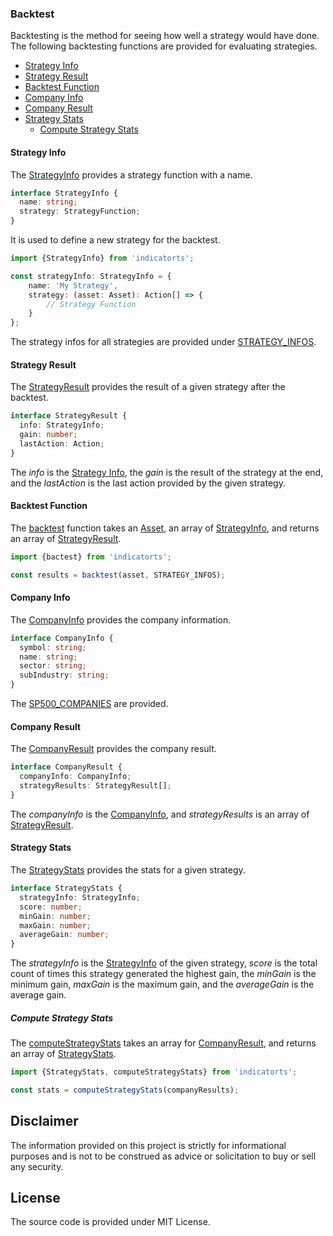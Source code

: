 ### Backtest

Backtesting is the method for seeing how well a strategy would have done. The following backtesting functions are provided for evaluating strategies.

- [Strategy Info](#strategy-info)
- [Strategy Result](#strategy-result)
- [Backtest Function](#backtest-function)
- [Company Info](#company-info)
- [Company Result](#company-result)
- [Strategy Stats](#strategy-stats)
  - [Compute Strategy Stats](#compute-strategy-stats)

#### Strategy Info

The [StrategyInfo](./strategyInfo.ts) provides a strategy function with a name.

```TypeScript
interface StrategyInfo {
  name: string;
  strategy: StrategyFunction;
}
```

It is used to define a new strategy for the backtest.

```TypeScript
import {StrategyInfo} from 'indicatorts';

const strategyInfo: StrategyInfo = {
    name: 'My Strategy',
    strategy: (asset: Asset): Action[] => {
        // Strategy Function
    }
};
```

The strategy infos for all strategies are provided under [STRATEGY_INFOS](./strategyInfo.ts).

#### Strategy Result

The [StrategyResult](./strategyResult.ts) provides the result of a given strategy after the backtest.

```TypeScript
interface StrategyResult {
  info: StrategyInfo;
  gain: number;
  lastAction: Action;
}
```

The _info_ is the [Strategy Info](#strategy-info), the _gain_ is the result of the strategy at the end, and the _lastAction_ is the last action provided by the given strategy.

#### Backtest Function

The [backtest](./backtest.ts) function takes an [Asset](../strategy/index.md#Asset), an array of [StrategyInfo](#strategy-info), and returns an array of [StrategyResult](#strategy-result).

```TypeScript
import {bactest} from 'indicatorts';

const results = backtest(asset, STRATEGY_INFOS);
```

#### Company Info

The [CompanyInfo](../company/companyInfo.ts) provides the company information.

```TypeScript
interface CompanyInfo {
  symbol: string;
  name: string;
  sector: string;
  subIndustry: string;
}
```

The [SP500_COMPANIES](../company/companyInfo.ts) are provided.

#### Company Result

The [CompanyResult](./companyResult.ts) provides the company result.

```TypeScript
interface CompanyResult {
  companyInfo: CompanyInfo;
  strategyResults: StrategyResult[];
}
```

The _companyInfo_ is the [CompanyInfo](#company-info), and _strategyResults_ is an array of [StrategyResult](#strategy-result).

#### Strategy Stats

The [StrategyStats](./strategyStats.ts) provides the stats for a given strategy.

```TypeScript
interface StrategyStats {
  strategyInfo: StrategyInfo;
  score: number;
  minGain: number;
  maxGain: number;
  averageGain: number;
}
```

The _strategyInfo_ is the [StrategyInfo](#strategy-info) of the given strategy, _score_ is the total count of times this strategy generated the highest gain, the _minGain_ is the minimum gain, _maxGain_ is the maximum gain, and the _averageGain_ is the average gain.

##### Compute Strategy Stats

The [computeStrategyStats](./strategyStats.ts) takes an array for [CompanyResult](#company-result), and returns an array of [StrategyStats](#strategy-stats).

```TypeScript
import {StrategyStats, computeStrategyStats} from 'indicatorts';

const stats = computeStrategyStats(companyResults);
```

## Disclaimer

The information provided on this project is strictly for informational purposes and is not to be construed as advice or solicitation to buy or sell any security.

## License

The source code is provided under MIT License.

